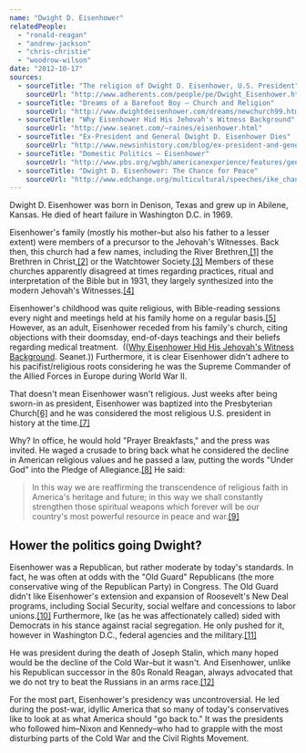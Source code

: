 ```yaml
---
name: "Dwight D. Eisenhower"
relatedPeople:
  - "ronald-reagan"
  - "andrew-jackson"
  - "chris-christie"
  - "woodrow-wilson"
date: "2012-10-17"
sources:
  - sourceTitle: "The religion of Dwight D. Eisenhower, U.S. President"
    sourceUrl: "http://www.adherents.com/people/pe/Dwight_Eisenhower.html"
  - sourceTitle: "Dreams of a Barefoot Boy – Church and Religion"
    sourceUrl: "http://www.dwightdeisenhower.com/dreams/newchurch99.html"
  - sourceTitle: "Why Eisenhower Hid His Jehovah's Witness Background"
    sourceUrl: "http://www.seanet.com/~raines/eisenhower.html"
  - sourceTitle: "Ex-President and General Dwight D. Eisenhower Dies"
    sourceUrl: "http://www.newsinhistory.com/blog/ex-president-and-general-dwight-d-eisenhower-dies"
  - sourceTitle: "Domestic Politics – Eisenhower"
    sourceUrl: "http://www.pbs.org/wgbh/americanexperience/features/general-article/eisenhower-domestic/"
  - sourceTitle: "Dwight D. Eisenhower: The Chance for Peace"
    sourceUrl: "http://www.edchange.org/multicultural/speeches/ike_chance_for_peace.html"
---
```


Dwight D. Eisenhower was born in Denison, Texas and grew up in Abilene, Kansas. He died of heart failure in Washington D.C. in 1969.

Eisenhower's family (mostly his mother–but also his father to a lesser extent) were members of a precursor to the Jehovah's Witnesses. Back then, this church had a few names, including the River Brethren,<a class="source-citation" href="#http://www.adherents.com/people/pe/Dwight_Eisenhower.html" title="The religion of Dwight D. Eisenhower, U.S. President">[1]</a> the Brethren in Christ,<a class="source-citation" href="#http://www.dwightdeisenhower.com/dreams/newchurch99.html" title="Dreams of a Barefoot Boy – Church and Religion">[2]</a> or the Watchtower Society.<a class="source-citation" href="#http://www.adherents.com/people/pe/Dwight_Eisenhower.html" title="The religion of Dwight D. Eisenhower, U.S. President">[3]</a> Members of these churches apparently disagreed at times regarding practices, ritual and interpretation of the Bible but in 1931, they largely synthesized into the modern Jehovah's Witnesses.<a class="source-citation" href="#http://www.seanet.com/~raines/eisenhower.html" title="Why Eisenhower Hid His Jehovah&apos;s Witness Background">[4]</a>

Eisenhower's childhood was quite religious, with Bible-reading sessions every night and meetings held at his family home on a regular basis.<a class="source-citation" href="#http://www.dwightdeisenhower.com/dreams/newchurch99.html" title="Dreams of a Barefoot Boy – Church and Religion">[5]</a> However, as an adult, Eisenhower receded from his family's church, citing objections with their doomsday, end-of-days teachings and their beliefs regarding medical treatment.  (([Why Eisenhower Hid His Jehovah's Witness Background](http://www.seanet.com/~raines/eisenhower.html). Seanet.)) Furthermore, it is clear Eisenhower didn't adhere to his pacifist/religious roots considering he was the Supreme Commander of the Allied Forces in Europe during World War II.

That doesn't mean Eisenhower wasn't religious. Just weeks after being sworn-in as president, Eisenhower was baptized into the Presbyterian Church<a class="source-citation" href="#http://www.adherents.com/people/pe/Dwight_Eisenhower.html" title="The religion of Dwight D. Eisenhower, U.S. President">[6]</a> and he was considered the most religious U.S. president in history at the time.<a class="source-citation" href="#http://www.seanet.com/~raines/eisenhower.html" title="Why Eisenhower Hid His Jehovah&apos;s Witness Background">[7]</a>

Why? In office, he would hold "Prayer Breakfasts," and the press was invited. He waged a crusade to bring back what he considered the decline in American religious values and he passed a law, putting the words "Under God" into the Pledge of Allegiance.<a class="source-citation" href="#http://www.seanet.com/~raines/eisenhower.html" title="Why Eisenhower Hid His Jehovah&apos;s Witness Background">[8]</a> He said:

>In this way we are reaffirming the transcendence of religious faith in America's heritage and future; in this way we shall constantly strengthen those spiritual weapons which forever will be our country's most powerful resource in peace and war.<a class="source-citation" href="#http://www.adherents.com/people/pe/Dwight_Eisenhower.html" title="The religion of Dwight D. Eisenhower, U.S. President">[9]</a>

## 

## Hower the politics going Dwight?

Eisenhower was a Republican, but rather moderate by today's standards. In fact, he was often at odds with the "Old Guard" Republicans (the more conservative wing of the Republican Party) in Congress. The Old Guard didn't like Eisenhower's extension and expansion of Roosevelt's New Deal programs, including Social Security, social welfare and concessions to labor unions.<a class="source-citation" href="#http://www.newsinhistory.com/blog/ex-president-and-general-dwight-d-eisenhower-dies" title="Ex-President and General Dwight D. Eisenhower Dies">[10]</a> Furthermore, Ike (as he was affectionately called) sided with Democrats in his stance against racial segregation. He only pushed for it, however in Washington D.C., federal agencies and the military.<a class="source-citation" href="#http://www.pbs.org/wgbh/americanexperience/features/general-article/eisenhower-domestic/" title="Domestic Politics – Eisenhower">[11]</a>

He was president during the death of Joseph Stalin, which many hoped would be the decline of the Cold War–but it wasn't. And Eisenhower, unlike his Republican successor in the 80s Ronald Reagan, always advocated that we do not try to beat the Russians in an arms race.<a class="source-citation" href="#http://www.edchange.org/multicultural/speeches/ike_chance_for_peace.html" title="Dwight D. Eisenhower: The Chance for Peace">[12]</a>

For the most part, Eisenhower's presidency was uncontroversial. He led during the post-war, idyllic America that so many of today's conservatives like to look at as what America should "go back to." It was the presidents who followed him–Nixon and Kennedy–who had to grapple with the most disturbing parts of the Cold War and the Civil Rights Movement.